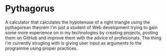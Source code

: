 # Pythagorus
A calculator that calculates the hypotenuse of a right triangle using the pythagorean theorem
I'm just a student of Web development trying to gain some more experience on in my technologies by creating projects, posting them on GitHub and improve them with the advice of profesionals.
The thing i'm currently strugling with is giving user input as arguments to the programme using proper practices.
